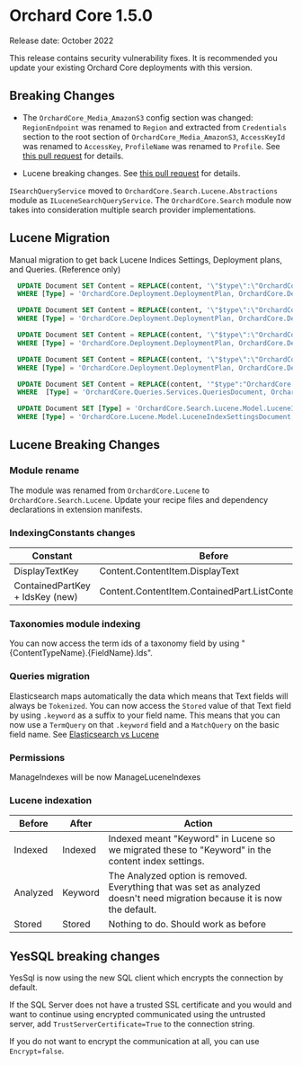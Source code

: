# Orchard Core 1.5.0

Release date: October 2022

This release contains security vulnerability fixes. It is recommended you update your existing Orchard Core deployments with this version.

## Breaking Changes

* The `OrchardCore_Media_AmazonS3` config section was changed: `RegionEndpoint` was renamed to `Region` and extracted from `Credentials` section to the root section of `OrchardCore_Media_AmazonS3`, `AccessKeyId` was renamed to `AccessKey`, `ProfileName` was renamed to `Profile`. See [this pull request](https://github.com/OrchardCMS/OrchardCore/pull/11871) for details.

* Lucene breaking changes. See [this pull request](https://github.com/OrchardCMS/OrchardCore/pull/11052) for details.

`ISearchQueryService` moved to `OrchardCore.Search.Lucene.Abstractions` module as `ILuceneSearchQueryService`. The `OrchardCore.Search` module now takes into consideration multiple search provider implementations.

## Lucene Migration

Manual migration to get back Lucene Indices Settings, Deployment plans, and Queries. (Reference only)

```sql
  UPDATE Document SET Content = REPLACE(content, '\"$type\":\"OrchardCore.Lucene.Deployment.LuceneIndexDeploymentStep, OrchardCore.Lucene\"', '\"$type\":\"OrchardCore.Search.Lucene.Deployment.LuceneIndexDeploymentStep, OrchardCore.Search.Lucene\"')
  WHERE [Type] = 'OrchardCore.Deployment.DeploymentPlan, OrchardCore.Deployment.Abstractions'

  UPDATE Document SET Content = REPLACE(content, '\"$type\":\"OrchardCore.Lucene.Deployment.LuceneSettingsDeploymentStep, OrchardCore.Lucene\"', '\"$type\":\"OrchardCore.Search.Lucene.Deployment.LuceneSettingsDeploymentStep, OrchardCore.Search.Lucene\"')
  WHERE [Type] = 'OrchardCore.Deployment.DeploymentPlan, OrchardCore.Deployment.Abstractions'

  UPDATE Document SET Content = REPLACE(content, '\"$type\":\"OrchardCore.Lucene.Deployment.LuceneIndexResetDeploymentStep, OrchardCore.Lucene\"', '\"$type\":\"OrchardCore.Search.Lucene.Deployment.LuceneIndexResetDeploymentStep, OrchardCore.Search.Lucene\"')
  WHERE [Type] = 'OrchardCore.Deployment.DeploymentPlan, OrchardCore.Deployment.Abstractions'

  UPDATE Document SET Content = REPLACE(content, '\"$type\":\"OrchardCore.Lucene.Deployment.LuceneIndexRebuildDeploymentStep, OrchardCore.Lucene\"', '\"$type\":\"OrchardCore.Search.Lucene.Deployment.LuceneIndexRebuildDeploymentStep, OrchardCore.Search.Lucene\"')
  WHERE [Type] = 'OrchardCore.Deployment.DeploymentPlan, OrchardCore.Deployment.Abstractions'

  UPDATE Document SET Content = REPLACE(content, '"$type":"OrchardCore.Lucene.LuceneQuery, OrchardCore.Lucene"', '"$type":"OrchardCore.Search.Lucene.LuceneQuery, OrchardCore.Search.Lucene"')
  WHERE  [Type] = 'OrchardCore.Queries.Services.QueriesDocument, OrchardCore.Queries'

  UPDATE Document SET [Type] = 'OrchardCore.Search.Lucene.Model.LuceneIndexSettingsDocument, OrchardCore.Search.Lucene'
  WHERE [Type] = 'OrchardCore.Lucene.Model.LuceneIndexSettingsDocument, OrchardCore.Lucene'
```

## Lucene Breaking Changes

### Module rename

The module was renamed from `OrchardCore.Lucene` to `OrchardCore.Search.Lucene`. Update your recipe files and dependency declarations in extension manifests.

### IndexingConstants changes

| Constant | Before | after |
|----------|--------|-------|
| DisplayTextKey | Content.ContentItem.DisplayText | Content.ContentItem.DisplayText.keyword |
| ContainedPartKey + IdsKey (new) | Content.ContentItem.ContainedPart.ListContentItemId | Content.ContentItem.ContainedPart.Ids |

### Taxonomies module indexing

You can now access the term ids of a taxonomy field by using "{ContentTypeName}.{FieldName}.Ids".

### Queries migration

Elasticsearch maps automatically the data which means that Text fields will always be `Tokenized`. You can now access the `Stored` value of that Text field by using `.keyword` as a suffix to your field name. This means that you can now use a `TermQuery` on that `.keyword` field and a `MatchQuery` on the basic field name. See [Elasticsearch vs Lucene](../reference/modules/Elasticsearch/README.md#elasticsearch-vs-lucene)

### Permissions

ManageIndexes will be now ManageLuceneIndexes

### Lucene indexation

| Before | After | Action |
|--------|--------|--------|
| Indexed | Indexed | Indexed meant "Keyword" in Lucene so we migrated these to "Keyword" in the content index settings.
| Analyzed | Keyword | The Analyzed option is removed. Everything that was set as analyzed doesn't need migration because it is now the default.  |
| Stored | Stored | Nothing to do. Should work as before |

## YesSQL breaking changes

YesSql is now using the new SQL client which encrypts the connection by default.

If the SQL Server does not have a trusted SSL certificate and you would and want to continue using encrypted communicated using the untrusted server, add `TrustServerCertificate=True` to the connection string.

If you do not want to encrypt the communication at all, you can use `Encrypt=false`.
